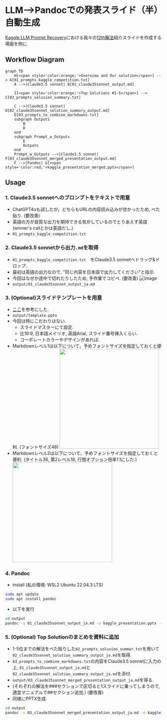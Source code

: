 # LLM-->Pandocでの発表スライド（半）自動生成
[Kaggle LLM Prompt Recovery](https://www.kaggle.com/competitions/llm-prompt-recovery/overview)における我々の[12th解法](https://www.kaggle.com/competitions/llm-prompt-recovery/discussion/494526)紹介スライドを作成する場面を例に.

## Workflow Diagram

```mermaid
graph TD
    H[<span style='color:orange;'>Overview and Our solution</span>] --> A[01_prompts_kaggle_competition.txt]
    A -->|Claude3.5 sonnet| B[01_claude35sonnet_output.md]

    I[<span style='color:orange;'>Top Solutions #1-5</span>] --> C[02_prompts_solusion_summary.txt]
    
    C -->|Claude3.5 sonnet| D[02_claude35sonnet_solution_summary_output.md]
    E[03_prompts_to_combine_markdowns.txt]
    subgraph Outputs
        B
        D
    end
    subgraph Prompt_w_Outputs
        E
        Outputs
    end
    Prompt_w_Outputs -->|Claude3.5 sonnet| F[03_claude35sonnet_merged_presentation_output.md]
    F -->|Pandoc| G[<span style='color:red;'>kaggle_presentation_merged.pptx</span>]
```

## Usage
### 1. Claude3.5 sonnetへのプロンプトをテキストで用意
- ChatGPT4oも試したが，どちらもURLの内容読み込みが甘かったため, べた貼り. (要改善)
- 英語の方が良質な出力を期待できる気がしているのでとりあえず英語 (winner's callとかは英語だし.)
- `01_prompts_kaggle_competition.txt`

### 2. Claude3.5 sonnetから出力`.md`を取得
- `01_prompts_kaggle_competition.txt`　をClaude3.5 sonnetへドラッグ&ドロップ.
- 最初は英語の出力なので, "同じ内容を日本語で出力してください"と指示.
- 今回はなぜか途中で切れたりしたため, 手作業でコピペ. (要改善)
  ![image](https://github.com/Masaaaato/LLM-Pandoc-PPTX/assets/93956588/e00f55f0-4e4e-48b4-8338-12a0d0de47f2)
- `output/01_claude35sonnet_output_ja.md`

### 3. (Optional)スライドテンプレートを用意
- [ここ](https://yyhhyy.hatenablog.com/entry/2019/10/22/100000)を参考にした.
- `output/template.pptx`
- 今回は特にこだわりはない.
    - スライドマスターにて設定.
    - 比16:9, 日本語メイリオ, 英語Arial, スライド番号挿入くらい.
    - コーポレートカラーやデザインがあれば.
- Markdownレベル1は以下について，予めフォントサイズを指定しておくと便利. (フォントサイズ48)
  <img src="https://github.com/Masaaaato/LLM-Pandoc-PPTX/assets/93956588/b9271cb9-5773-4f98-ac90-3139f869120a" width="320">
- Markdownレベル2は以下について，予めフォントサイズを指定しておくと便利. (タイトル36, 第2レベル18, 行間オプション倍率1.1にした.)
  <img src="https://github.com/Masaaaato/LLM-Pandoc-PPTX/assets/93956588/1d736727-f4b0-4e78-a7cb-2817f9594e49" width="320">


### 4. Pandoc
- install (私の環境: WSL2 Ubuntu 22.04.3 LTS)
```bash
sudo apt update
sudo apt install pandoc
```
- 以下を実行
```bash
cd output
pandoc -s 01_claude35sonnet_output_ja.md -o kaggle_presentation.pptx --reference-doc=template.pptx
```

### 5. (Optional) Top Solutionのまとめを資料に追加
- 1-5位までの解法をべた貼りした`02_prompts_solusion_summar.txt`を用いて`02_claude35sonnet_solution_summary_output_ja.md`を取得.
- `03_prompts_to_combine_markdowns.txt`の内容をClaude3.5 sonnetに入力の上, `01_claude35sonnet_output_ja.md`と`02_claude35sonnet_solution_summary_output_ja.md`を添付.
- `output/03_claude35sonnet_merged_presentation_output_ja.md`を得る.
- (それぞれの解法を###セクションで区切ると1スライドに乗ってしまうので, 適宜マニュアルで##セクション追加.) (要改善)
- 同様にPPTX生成.
```bash
cd output
pandoc -s 03_claude35sonnet_merged_presentation_output_ja.md -o kaggle_presentation_merged.pptx --reference-doc=template.pptx
```

